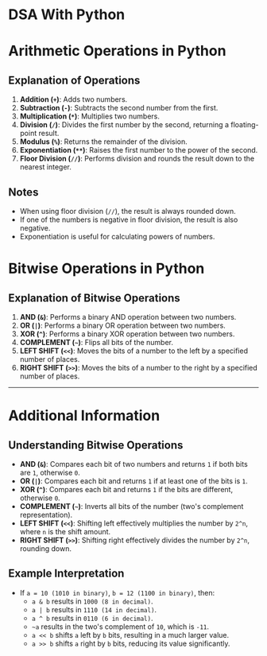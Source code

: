 # DSA With Python

# Arithmetic Operations in Python

## Explanation of Operations
1. **Addition (`+`)**: Adds two numbers.
2. **Subtraction (`-`)**: Subtracts the second number from the first.
3. **Multiplication (`*`)**: Multiplies two numbers.
4. **Division (`/`)**: Divides the first number by the second, returning a floating-point result.
5. **Modulus (`%`)**: Returns the remainder of the division.
6. **Exponentiation (`**`)**: Raises the first number to the power of the second.
7. **Floor Division (`//`)**: Performs division and rounds the result down to the nearest integer.

## Notes
- When using floor division (`//`), the result is always rounded down.
- If one of the numbers is negative in floor division, the result is also negative.
- Exponentiation is useful for calculating powers of numbers.

# Bitwise Operations in Python

## Explanation of Bitwise Operations
1. **AND (`&`)**: Performs a binary AND operation between two numbers.
2. **OR (`|`)**: Performs a binary OR operation between two numbers.
3. **XOR (`^`)**: Performs a binary XOR operation between two numbers.
4. **COMPLEMENT (`~`)**: Flips all bits of the number.
5. **LEFT SHIFT (`<<`)**: Moves the bits of a number to the left by a specified number of places.
6. **RIGHT SHIFT (`>>`)**: Moves the bits of a number to the right by a specified number of places.

---

# Additional Information

## Understanding Bitwise Operations
- **AND (`&`)**: Compares each bit of two numbers and returns `1` if both bits are `1`, otherwise `0`.
- **OR (`|`)**: Compares each bit and returns `1` if at least one of the bits is `1`.
- **XOR (`^`)**: Compares each bit and returns `1` if the bits are different, otherwise `0`.
- **COMPLEMENT (`~`)**: Inverts all bits of the number (two's complement representation).
- **LEFT SHIFT (`<<`)**: Shifting left effectively multiplies the number by `2^n`, where `n` is the shift amount.
- **RIGHT SHIFT (`>>`)**: Shifting right effectively divides the number by `2^n`, rounding down.

## Example Interpretation
- If `a = 10 (1010 in binary)`, `b = 12 (1100 in binary)`, then:
  - `a & b` results in `1000 (8 in decimal)`.
  - `a | b` results in `1110 (14 in decimal)`.
  - `a ^ b` results in `0110 (6 in decimal)`.
  - `~a` results in the two's complement of `10`, which is `-11`.
  - `a << b` shifts `a` left by `b` bits, resulting in a much larger value.
  - `a >> b` shifts `a` right by `b` bits, reducing its value significantly.




